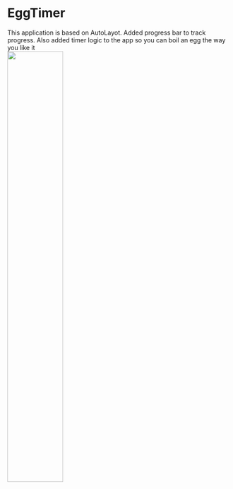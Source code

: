 # EggTimer
This application is based on AutoLayot. Added progress bar to track progress. Also added timer logic to the app so you can boil an egg the way you like it
<br>
<img src="https://user-images.githubusercontent.com/122404100/219322872-8413df72-72a2-4f59-a71f-194971a7da7c.png" width="50%">
